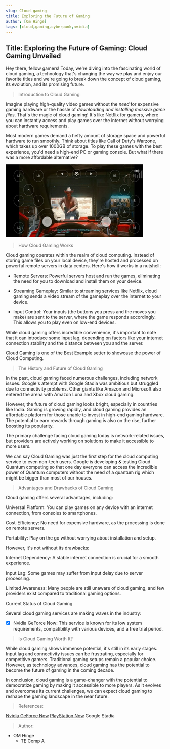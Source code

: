 ```yaml
---
slug: Cloud-gaming
title: Exploring the Future of Gaming
author: [Om Hinge]
tags: [cloud,gaming,cyberpunk,nvidia]
---
```


## Title: Exploring the Future of Gaming: Cloud Gaming Unveiled

Hey there, fellow gamers! Today, we're diving into the fascinating world of cloud gaming, a technology that's changing the way we play and enjoy our favorite titles and we're going to break down the concept of cloud gaming, its evolution, and its promising future.

> Introduction to Cloud Gaming

Imagine playing high-quality video games without the *need* for expensive gaming hardware or the hassle of *downloading and installing massive game files*. That's the magic of cloud gaming! It's like Netflix for gamers, where you can instantly access and play games over the internet without worrying about hardware requirements.

Most modern games demand a hefty amount of storage space and powerful hardware to run smoothly. Think about titles like Call of Duty's Warzone, which takes up over 1000GB of storage. To play these games with the best experience, you'd need a high-end PC or gaming console. But what if there was a more affordable alternative?

![Cloud Gaming Demonstration by playing Cyberpunk 2077 on mobile](image.png)

> How Cloud Gaming Works

Cloud gaming operates within the realm of cloud computing. Instead of storing game files on your local device, they're hosted and processed on powerful remote servers in data centers. Here's how it works in a nutshell:

+ Remote Servers: Powerful servers host and run the games, eliminating the need for you to download and install them on your device.

+ Streaming Gameplay: Similar to streaming services like Netflix, cloud gaming sends a video stream of the gameplay over the internet to your device.

+ Input Control: Your inputs (the buttons you press and the moves you make) are sent to the server, where the game responds accordingly. This allows you to play even on low-end devices.

While cloud gaming offers incredible convenience, it's important to note that it can introduce some input lag, depending on factors like your internet connection stability and the distance between you and the server.

Cloud Gaming is one of the Best Example setter to showcase the power of Cloud Computing.

> The History and Future of Cloud Gaming

In the past, cloud gaming faced numerous challenges, including network issues. Google's attempt with Google Stadia was ambitious but struggled due to connectivity problems. Other giants like Amazon and Microsoft also entered the arena with Amazon Luna and Xbox cloud gaming.

However, the future of cloud gaming looks bright, especially in countries like India. Gaming is growing rapidly, and cloud gaming provides an affordable platform for those unable to invest in high-end gaming hardware. The potential to earn rewards through gaming is also on the rise, further boosting its popularity.

The primary challenge facing cloud gaming today is network-related issues, but providers are actively working on solutions to make it accessible to more users.

We can say Cloud Gaming was just the first step for the cloud computing service to even non-tech users.
Google is developing & testing Cloud Quantum computing so that one day everyone can access the Incredible power of Quantum computers without the need of a quantum rig which might be bigger than most of our houses.

> Advantages and Drawbacks of Cloud Gaming

Cloud gaming offers several advantages, including:

Universal Platform: You can play games on any device with an internet connection, from consoles to smartphones.

Cost-Efficiency: No need for expensive hardware, as the processing is done on remote servers.

Portability: Play on the go without worrying about installation and setup.

However, it's not without its drawbacks:

Internet Dependency: A stable internet connection is crucial for a smooth experience.

Input Lag: Some games may suffer from input delay due to server processing.

Limited Awareness: Many people are still unaware of cloud gaming, and few providers exist compared to traditional gaming options.

Current Status of Cloud Gaming

Several cloud gaming services are making waves in the industry:

+ [x] Nvidia GeForce Now: This service is known for its low system requirements, compatibility with various devices, and a free trial period.

> Is Cloud Gaming Worth It?

While cloud gaming shows immense potential, it's still in its early stages. Input lag and connectivity issues can be frustrating, especially for competitive gamers. Traditional gaming setups remain a popular choice. However, as technology advances, cloud gaming has the potential to become the future of gaming in the coming decade.

In conclusion, cloud gaming is a game-changer with the potential to democratize gaming by making it accessible to more players. As it evolves and overcomes its current challenges, we can expect cloud gaming to reshape the gaming landscape in the near future.

> References:

[Nvidia GeForce Now](https://www.nvidia.com/en-us/geforce-now/)
[PlayStation Now](https://en.wikipedia.org/wiki/PlayStation_Now)
Google Stadia

> Author:
+ OM Hinge
    + TE Comp A